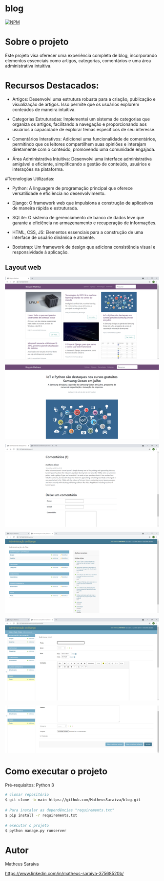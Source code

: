 # blog

[![NPM](https://img.shields.io/npm/l/react)](https://github.com/MatheusSaraiva/blog/blob/main/LICENSE) 

# Sobre o projeto

Este projeto visa oferecer uma experiência completa de blog, incorporando elementos essenciais como artigos, categorias, comentários e uma área administrativa intuitiva.

# Recursos Destacados:

* Artigos: Desenvolvi uma estrutura robusta para a criação, publicação e visualização de artigos. Isso permite que os usuários explorem conteúdos de maneira intuitiva.

* Categorias Estruturadas: Implementei um sistema de categorias que organiza os artigos, facilitando a navegação e proporcionando aos usuários a capacidade de explorar temas específicos de seu interesse.

* Comentários Interativos: Adicionei uma funcionalidade de comentários, permitindo que os leitores compartilhem suas opiniões e interajam diretamente com o conteúdo, promovendo uma comunidade engajada.

* Área Administrativa Intuitiva: Desenvolvi uma interface administrativa amigável e eficiente, simplificando a gestão de conteúdo, usuários e interações na plataforma.

#Tecnologias Utilizadas:

* Python: A linguagem de programação principal que oferece versatilidade e eficiência no desenvolvimento.

* Django: O framework web que impulsiona a construção de aplicativos de maneira rápida e estruturada.

* SQLite: O sistema de gerenciamento de banco de dados leve que garante a eficiência no armazenamento e recuperação de informações.

* HTML, CSS, JS: Elementos essenciais para a construção de uma interface de usuário dinâmica e atraente.

* Bootstrap: Um framework de design que adiciona consistência visual e responsividade à aplicação.
  
## Layout web
![Web 1](https://github.com/MatheusSaraiva/blog/blob/main/assets/pg_inicial.PNG)

![Web 2](https://github.com/MatheusSaraiva/blog/blob/main/assets/pg_detalhes.PNG)

![Web 3](https://github.com/MatheusSaraiva/blog/blob/main/assets/comentarios.PNG)

![Web 4](https://github.com/MatheusSaraiva/blog/blob/main/assets/pg_admin.PNG)

![Web 5](https://github.com/MatheusSaraiva/blog/blob/main/assets/pg_adminPost.PNG)

![Web 5](https://github.com/MatheusSaraiva/blog/blob/main/assets/pg_adminPost1.PNG)


# Como executar o projeto

Pré-requisitos: Python 3

```bash
# clonar repositório
$ git clone -b main https://github.com/MatheusSaraiva/blog.git

# Para instalar as dependências "requirements.txt"
$ pip install -r requirements.txt

# executar o projeto
$ python manage.py runserver

```

# Autor

Matheus Saraiva

https://www.linkedin.com/in/matheus-saraiva-37568520b/


